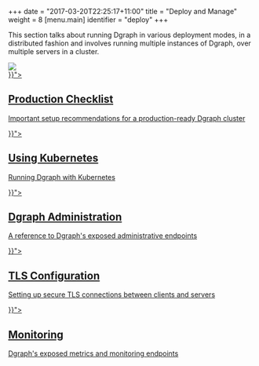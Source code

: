 +++
date = "2017-03-20T22:25:17+11:00"
title = "Deploy and Manage"
weight = 8
[menu.main]
  identifier = "deploy"
+++

<div class="landing">
  <div class="hero">
    <p>
      This section talks about running Dgraph in various deployment modes, in a distributed fashion and involves
running multiple instances of Dgraph, over multiple servers in a cluster.
    </p>
    <img class="hero-deco" src="/images/hero-deco_403x160.png" />
  </div>
  <div class="item">
    <div class="icon"><i class="lni lni-checkbox" aria-hidden="true"></i></div>
    <a  href="{{< relref "production-checklist.md">}}">
      <h2>Production Checklist</h2>
      <p>
        Important setup recommendations for a production-ready Dgraph cluster
      </p>
    </a>
  </div>
  <div class="item">
    <div class="icon"><i class="lni lni-docker" aria-hidden="true"></i></div>
    <a href="{{< relref "kubernetes.md">}}">
      <h2>Using Kubernetes</h2>
      <p>
        Running Dgraph with Kubernetes
      </p>
    </a>
  </div>
  <div class="item">
    <div class="icon"><i class="lni lni-cogs" aria-hidden="true"></i></div>
    <a href="{{< relref "dgraph-administration.md">}}">
      <h2>Dgraph Administration</h2>
      <p>
        A reference to Dgraph's exposed administrative endpoints
      </p>
    </a>
  </div>

  <div class="item">
    <div class="icon"><i class="lni lni-shield" aria-hidden="true"></i></div>
    <a href="{{< relref "tls-configuration.md">}}">
      <h2>TLS Configuration</h2>
      <p>
        Setting up secure TLS connections between clients and servers 
      </p>
    </a>
  </div>
  <div class="item">
    <div class="icon"><i class="lni lni-keyword-research" aria-hidden="true"></i></div>
    <a href="{{< relref "monitoring.md">}}">
      <h2>Monitoring</h2>
      <p>
        Dgraph's exposed metrics and monitoring endpoints
      </p>
    </a>
  </div>

</div>

<style>
  ul.contents {
    display: none;
  }
</style>
